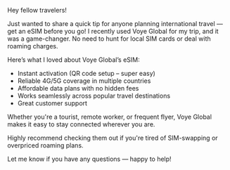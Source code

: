 Hey fellow travelers!

Just wanted to share a quick tip for anyone planning international travel — get an eSIM before you go! I recently used Voye Global for my trip, and it was a game-changer. No need to hunt for local SIM cards or deal with roaming charges.

Here’s what I loved about Voye Global’s eSIM:

- Instant activation (QR code setup – super easy)  
- Reliable 4G/5G coverage in multiple countries  
- Affordable data plans with no hidden fees  
- Works seamlessly across popular travel destinations  
- Great customer support

Whether you're a tourist, remote worker, or frequent flyer, Voye Global makes it easy to stay connected wherever you are.

Highly recommend checking them out if you're tired of SIM-swapping or overpriced roaming plans.

Let me know if you have any questions — happy to help!
